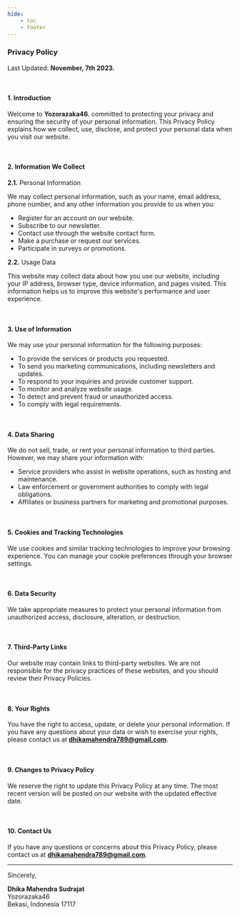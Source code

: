 ```yaml
---
hide:
    - toc
    - footer
---
```


### Privacy Policy

Last Updated: **November, 7th 2023.**

<br>

#### 1. Introduction

Welcome to **Yozorazaka46**.  committed to protecting your privacy and ensuring the security of your personal information. This Privacy Policy explains how we collect, use, disclose, and protect your personal data when you visit our website.

<br>

#### 2. Information We Collect

**2.1.** Personal Information

We may collect personal information, such as your name, email address, phone number, and any other information you provide to us when you:

- Register for an account on our website.
- Subscribe to our newsletter.
- Contact use through the website contact form.
- Make a purchase or request our services.
- Participate in surveys or promotions.

**2.2.** Usage Data

This website may collect data about how you use our website, including your IP address, browser type, device information, and pages visited. This information helps us to improve this website's performance and user experience.

<br>

#### 3. Use of Information

We may use your personal information for the following purposes:

- To provide the services or products you requested.
- To send you marketing communications, including newsletters and updates.
- To respond to your inquiries and provide customer support.
- To monitor and analyze website usage.
- To detect and prevent fraud or unauthorized access.
- To comply with legal requirements.

<br>

#### 4. Data Sharing

We do not sell, trade, or rent your personal information to third parties. However, we may share your information with:

- Service providers who assist in website operations, such as hosting and maintenance.
- Law enforcement or government authorities to comply with legal obligations.
- Affiliates or business partners for marketing and promotional purposes.

<br>

#### 5. Cookies and Tracking Technologies

We use cookies and similar tracking technologies to improve your browsing experience. You can manage your cookie preferences through your browser settings.

<br>

#### 6. Data Security

We take appropriate measures to protect your personal information from unauthorized access, disclosure, alteration, or destruction.

<br>

#### 7. Third-Party Links

Our website may contain links to third-party websites. We are not responsible for the privacy practices of these websites, and you should review their Privacy Policies.

<br>

#### 8. Your Rights

You have the right to access, update, or delete your personal information. If you have any questions about your data or wish to exercise your rights, please contact us at **dhikamahendra789@gmail.com**.

<br>

#### 9. Changes to Privacy Policy

We reserve the right to update this Privacy Policy at any time. The most recent version will be posted on our website with the updated effective date.

<br>

#### 10. Contact Us

If you have any questions or concerns about this Privacy Policy, please contact us at **dhikamahendra789@gmail.com**.

---

Sincerely,

**Dhika Mahendra Sudrajat**<br>
Yozorazaka46<br>
Bekasi, Indonesia 17117
